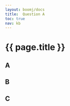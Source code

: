 ```yaml
---
layout: boomj/docs
title:  Question A
toc: true
nav: kb
---
```


# {{ page.title }}

## A

## B

## C